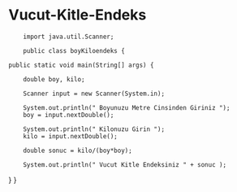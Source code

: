 # Vucut-Kitle-Endeks

        
        import java.util.Scanner;
        
        public class boyKiloendeks {
        
    public static void main(String[] args) {

        double boy, kilo;

        Scanner input = new Scanner(System.in);

        System.out.println(" Boyunuzu Metre Cinsinden Giriniz ");
        boy = input.nextDouble();

        System.out.println(" Kilonuzu Girin ");
        kilo = input.nextDouble();

        double sonuc = kilo/(boy*boy);

        System.out.println(" Vucut Kitle Endeksiniz " + sonuc );
 }
}


